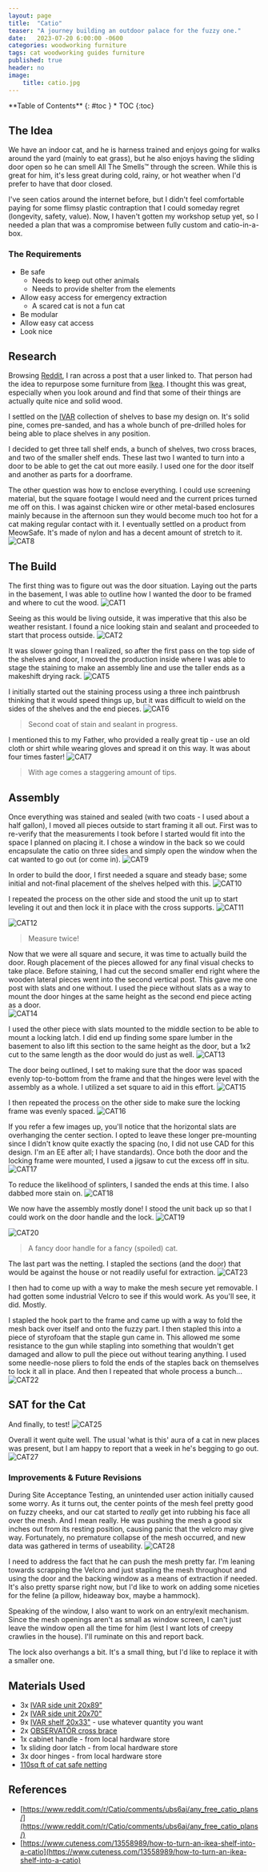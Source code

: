 ```yaml
---
layout: page
title:  "Catio"
teaser: "A journey building an outdoor palace for the fuzzy one."
date:   2023-07-20 6:00:00 -0600
categories: woodworking furniture
tags: cat woodworking guides furniture
published: true
header: no
image:
    title: catio.jpg
---
```

<div class="panel radius" markdown="1">
**Table of Contents**
{: #toc }
*  TOC
{:toc}
</div>

## The Idea
We have an indoor cat, and he is harness trained and enjoys going for walks around the yard (mainly to eat grass), but he also enjoys having the sliding door open so he can smell All The Smells™ through the screen. While this is great for him, it's less great during cold, rainy, or hot weather when I'd prefer to have that door closed.

I've seen catios around the internet before, but I didn't feel comfortable paying for some flimsy plastic contraption that I could someday regret (longevity, safety, value). Now, I haven't gotten my workshop setup yet, so I needed a plan that was a compromise between fully custom and catio-in-a-box.

### The Requirements
* Be safe
    * Needs to keep out other animals
    * Needs to provide shelter from the elements
* Allow easy access for emergency extraction
    * A scared cat is not a fun cat
* Be modular
* Allow easy cat access
* Look nice

## Research
Browsing [Reddit][reddit], I ran across a post that a user linked to. That person had the idea to repurpose some furniture from [Ikea][cuteness]. I thought this was great, especially when you look around and find that some of their things are actually quite nice and solid wood.

I settled on the [IVAR][ivar] collection of shelves to base my design on. It's solid pine, comes pre-sanded, and has a whole bunch of pre-drilled holes for being able to place shelves in any position.

I decided to get three tall shelf ends, a bunch of shelves, two cross braces, and two of the smaller shelf ends. These last two I wanted to turn into a door to be able to get the cat out more easily. I used one for the door itself and another as parts for a doorframe.

The other question was how to enclose everything. I could use screening material, but the square footage I would need and the current prices turned me off on this. I was against chicken wire or other metal-based enclosures mainly because in the afternoon sun they would become much too hot for a cat making regular contact with it. I eventually settled on a product from MeowSafe. It's made of nylon and has a decent amount of stretch to it.
![CAT8](/assets/images/guides/catio/catio08.jpeg)

## The Build
The first thing was to figure out was the door situation. Laying out the parts in the basement, I was able to outline how I wanted the door to be framed and where to cut the wood.
![CAT1](/assets/images/guides/catio/catio01.jpeg)

Seeing as this would be living outside, it was imperative that this also be weather resistant. I found a nice looking stain and sealant and proceeded to start that process outside.
![CAT2](/assets/images/guides/catio/catio02.jpeg)

It was slower going than I realized, so after the first pass on the top side of the shelves and door, I moved the production inside where I was able to stage the staining to make an assembly line and use the taller ends as a makeshift drying rack.
![CAT5](/assets/images/guides/catio/catio05.jpeg)

I initially started out the staining process using a three inch paintbrush thinking that it would speed things up, but it was difficult to wield on the sides of the shelves and the end pieces.
![CAT6](/assets/images/guides/catio/catio06.jpeg)
> Second coat of stain and sealant in progress.

I mentioned this to my Father, who provided a really great tip - use an old cloth or shirt while wearing gloves and spread it on this way. It was about four times faster!
![CAT7](/assets/images/guides/catio/catio07.jpeg)
> With age comes a staggering amount of tips.

## Assembly
Once everything was stained and sealed (with two coats - I used about a half gallon), I moved all pieces outside to start framing it all out. First was to re-verify that the measurements I took before I started would fit into the space I planned on placing it. I chose a window in the back so we could encapsulate the catio on three sides and simply open the window when the cat wanted to go out (or come in).
![CAT9](/assets/images/guides/catio/catio09.jpeg)

In order to build the door, I first needed a square and steady base; some initial and not-final placement of the shelves helped with this.
![CAT10](/assets/images/guides/catio/catio10.jpeg)

I repeated the process on the other side and stood the unit up to start leveling it out and then lock it in place with the cross supports.
![CAT11](/assets/images/guides/catio/catio11.jpeg)

![CAT12](/assets/images/guides/catio/catio12.jpeg)
> Measure twice!

Now that we were all square and secure, it was time to actually build the door. Rough placement of the pieces allowed for any final visual checks to take place. Before staining, I had cut the second smaller end right where the wooden lateral pieces went into the second vertical post. This gave me one post with slats and one without. I used the piece without slats as a way to mount the door hinges at the same height as the second end piece acting as a door.  
![CAT14](/assets/images/guides/catio/catio14.jpeg)

I used the other piece with slats mounted to the middle section to be able to mount a locking latch. I did end up finding some spare lumber in the basement to also lift this section to the same height as the door, but a 1x2 cut to the same length as the door would do just as well.
![CAT13](/assets/images/guides/catio/catio13.jpeg)

The door being outlined, I set to making sure that the door was spaced evenly top-to-bottom from the frame and that the hinges were level with the assembly as a whole. I utilized a set square to aid in this effort.
![CAT15](/assets/images/guides/catio/catio15.jpeg)

I then repeated the process on the other side to make sure the locking frame was evenly spaced.
![CAT16](/assets/images/guides/catio/catio16.jpeg)

If you refer a few images up, you'll notice that the horizontal slats are overhanging the center section. I opted to leave these longer pre-mounting since I didn't know quite exactly the spacing (no, I did not use CAD for this design. I'm an EE after all; I have standards). Once both the door and the locking frame were mounted, I used a jigsaw to cut the excess off in situ.
![CAT17](/assets/images/guides/catio/catio17.jpeg)

To reduce the likelihood of splinters, I sanded the ends at this time. I also dabbed more stain on.
![CAT18](/assets/images/guides/catio/catio18.jpeg)

We now have the assembly mostly done! I stood the unit back up so that I could work on the door handle and the lock.
![CAT19](/assets/images/guides/catio/catio19.jpeg)

![CAT20](/assets/images/guides/catio/catio20.jpeg)
> A fancy door handle for a fancy (spoiled) cat.

The last part was the netting. I stapled the sections (and the door) that would be against the house or not readily useful for extraction.
![CAT23](/assets/images/guides/catio/catio23.jpeg)



I then had to come up with a way to make the mesh secure yet removable. I had gotten some industrial Velcro to see if this would work. As you'll see, it did. Mostly.

I stapled the hook part to the frame and came up with a way to fold the mesh back over itself and onto the fuzzy part. I then stapled this into a piece of styrofoam that the staple gun came in. This allowed me some resistance to the gun while stapling into something that wouldn't get damaged and allow to pull the piece out without tearing anything. I used some needle-nose pliers to fold the ends of the staples back on themselves to lock it all in place. And then I repeated that whole process a bunch...
![CAT22](/assets/images/guides/catio/catio22.jpeg)

## SAT for the Cat
And finally, to test!
![CAT25](/assets/images/guides/catio/catio25.jpeg)

Overall it went quite well. The usual 'what is this' aura of a cat in new places was present, but I am happy to report that a week in he's begging to go out.
![CAT27](/assets/images/guides/catio/catio27.jpeg)

### Improvements & Future Revisions
During Site Acceptance Testing, an unintended user action initially caused some worry. As it turns out, the center points of the mesh feel pretty good on fuzzy cheeks, and our cat started to _really_ get into rubbing his face all over the mesh. And I mean really. He was pushing the mesh a good six inches out from its resting position, causing panic that the velcro may give way. Fortunately, no premature collapse of the mesh occurred, and new data was gathered in terms of useability.
![CAT28](/assets/images/guides/catio/catio28.jpeg)

I need to address the fact that he can push the mesh pretty far. I'm leaning towards scrapping the Velcro and just stapling the mesh throughout and using the door and the backing window as a means of extraction if needed. It's also pretty sparse right now, but I'd like to work on adding some niceties for the feline (a pillow, hideaway box, maybe a hammock). 

Speaking of the window, I also want to work on an entry/exit mechanism. Since the mesh openings aren't as small as window screen, I can't just leave the window open all the time for him (lest I want lots of creepy crawlies in the house). I'll ruminate on this and report back.

The lock also overhangs a bit. It's a small thing, but I'd like to replace it with a smaller one.

## Materials Used
* 3x [IVAR side unit 20x89"](https://www.ikea.com/us/en/p/ivar-side-unit-87489409/)
* 2x [IVAR side unit 20x70"](https://www.ikea.com/us/en/p/ivar-side-unit-63756709/)
* 9x [IVAR shelf 20x33"](https://www.ikea.com/us/en/p/ivar-shelf-pine-80318165/) - use whatever quantity you want
* 2x [OBSERVATÖR cross brace](https://www.ikea.com/us/en/p/observatoer-cross-brace-galvanized-87749600/)
* 1x cabinet handle - from local hardware store
* 1x sliding door latch - from local hardware store
* 3x door hinges - from local hardware store
* [110sq ft of cat safe netting](https://meowsafe.com/products/cat-netting-catio-cat-net)

## References
* [https://www.reddit.com/r/Catio/comments/ubs6aj/any_free_catio_plans/](https://www.reddit.com/r/Catio/comments/ubs6aj/any_free_catio_plans/)
* [https://www.cuteness.com/13558989/how-to-turn-an-ikea-shelf-into-a-catio](https://www.cuteness.com/13558989/how-to-turn-an-ikea-shelf-into-a-catio)

[reddit]: https://www.reddit.com/r/Catio/comments/ubs6aj/any_free_catio_plans/
[cuteness]: https://www.cuteness.com/13558989/how-to-turn-an-ikea-shelf-into-a-catio
[ivar]: https://www.ikea.com/us/en/cat/ivar-system-11703/